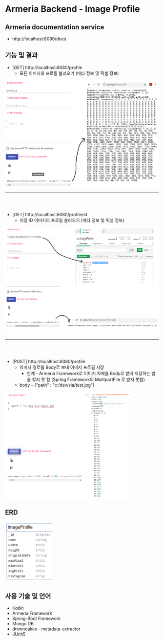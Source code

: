 # Armeria Backend - Image Profile


## Armeria documentation service
- http://localhost:8080/docs

## 기능 및 결과

- [GET] http://localhost:8080/profile 
  - 모든 이미지의 프로필 불러오기 (메타 정보 및 픽셀 정보)

<img src="Result/getAll.png" height="350px"/>

<br>

---

<br><br>


- [GET] http://localhost:8080/profile/id
  - 지정 ID 이미지의 프로필 불러오기 (메타 정보 및 픽셀 정보)
  
<img src="Result/getOne.png" height="350px"/>

<br>

---

<br><br>

- [POST] http://localhost:8080/profile
  - 이미지 경로를 Body로 보내 이미지 프로필 저장
    - 한계 - Armeria Framework로 이미지 자체를 Body로 받아 저장하는 법을 찾지 못 함
      (Spring Framework의 MulitpartFile 로 받지 못함)
  - body - {"path" : "c:/dev/sia/test.jpg"}
  
<img src="Result/Post.png" height="350px"/>

<br>

## ERD
<img src="Result/erd.png"/>

## 사용 기술 및 언어
- Kotlin
- Armeria Framework
- Spring-Boot Framework
- Mongo DB
- drewnoakes - metadata-extractor
- JUnit5
